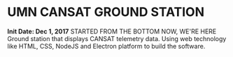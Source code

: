 # UMN CANSAT GROUND STATION
**Init Date: Dec 1, 2017**
STARTED FROM THE BOTTOM NOW, WE'RE HERE
Ground station that displays CANSAT telemetry data. Using web technology like HTML, CSS, NodeJS and Electron platform to build the software.
